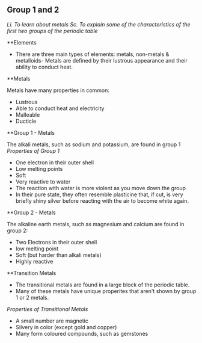 ## Group 1 and 2

*Li. To learn about metals
Sc. To explain some of the characteristics of the first two groups of the periodic table*

**Elements

- There are three main types of elements: metals, non-metals & metalloids- Metals are defined by their lustrous appearance and their ability to conduct heat.

**Metals

Metals have many properties in common:
- Lustrous 
- Able to conduct heat and electricity
- Malleable
- Ducticle

**Group 1 - Metals

The alkali metals, such as sodium and potassium, are found in group 1
*Properties of Group 1*

- One electron in their outer shell
- Low melting points
- Soft
- Very reactive to water
- The reaction with water is more violent as you move down the group
- In their pure state, they often resemble plasticine that, if cut, is very briefly shiny silver before reacting with the air to become white again.

**Group 2 - Metals

The alkaline earth metals, such as magnesium and calcium are found in group 2:
- Two Electrons in their outer shell
- low melting point
- Soft (but harder than alkali metals)
- Highly reactive

**Transition Metals

- The transitional metals are found in a large block of the periodic table.
- Many of these metals have unique properites that aren't shown by group 1 or 2 metals.

*Properties of Transitional Metals*
- A small number are magnetic
- Silvery in color (except gold and copper)
- Many form coloured compounds, such as gemstones

